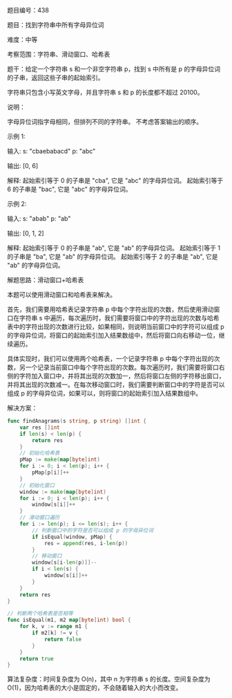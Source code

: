 题目编号：438

题目：找到字符串中所有字母异位词

难度：中等

考察范围：字符串、滑动窗口、哈希表

题干：给定一个字符串 s 和一个非空字符串 p，找到 s 中所有是 p 的字母异位词的子串，返回这些子串的起始索引。

字符串只包含小写英文字母，并且字符串 s 和 p 的长度都不超过 20100。

说明：

字母异位词指字母相同，但排列不同的字符串。
不考虑答案输出的顺序。

示例 1:

输入:
s: "cbaebabacd" p: "abc"

输出:
[0, 6]

解释:
起始索引等于 0 的子串是 "cba", 它是 "abc" 的字母异位词。
起始索引等于 6 的子串是 "bac", 它是 "abc" 的字母异位词。

示例 2:

输入:
s: "abab" p: "ab"

输出:
[0, 1, 2]

解释:
起始索引等于 0 的子串是 "ab", 它是 "ab" 的字母异位词。
起始索引等于 1 的子串是 "ba", 它是 "ab" 的字母异位词。
起始索引等于 2 的子串是 "ab", 它是 "ab" 的字母异位词。

解题思路：滑动窗口+哈希表

本题可以使用滑动窗口和哈希表来解决。

首先，我们需要用哈希表记录字符串 p 中每个字符出现的次数，然后使用滑动窗口在字符串 s 中遍历，每次遍历时，我们需要将窗口中的字符出现的次数与哈希表中的字符出现的次数进行比较，如果相同，则说明当前窗口中的字符可以组成 p 的字母异位词，将窗口的起始索引加入结果数组中，然后将窗口向右移动一位，继续遍历。

具体实现时，我们可以使用两个哈希表，一个记录字符串 p 中每个字符出现的次数，另一个记录当前窗口中每个字符出现的次数。每次遍历时，我们需要将窗口右侧的字符加入窗口中，并将其出现的次数加一，然后将窗口左侧的字符移出窗口，并将其出现的次数减一。在每次移动窗口时，我们需要判断窗口中的字符是否可以组成 p 的字母异位词，如果可以，则将窗口的起始索引加入结果数组中。

解决方案：

```go
func findAnagrams(s string, p string) []int {
    var res []int
    if len(s) < len(p) {
        return res
    }
    // 初始化哈希表
    pMap := make(map[byte]int)
    for i := 0; i < len(p); i++ {
        pMap[p[i]]++
    }
    // 初始化窗口
    window := make(map[byte]int)
    for i := 0; i < len(p); i++ {
        window[s[i]]++
    }
    // 滑动窗口遍历
    for i := len(p); i <= len(s); i++ {
        // 判断窗口中的字符是否可以组成 p 的字母异位词
        if isEqual(window, pMap) {
            res = append(res, i-len(p))
        }
        // 移动窗口
        window[s[i-len(p)]]--
        if i < len(s) {
            window[s[i]]++
        }
    }
    return res
}

// 判断两个哈希表是否相等
func isEqual(m1, m2 map[byte]int) bool {
    for k, v := range m1 {
        if m2[k] != v {
            return false
        }
    }
    return true
}
```

算法复杂度：时间复杂度为 O(n)，其中 n 为字符串 s 的长度。空间复杂度为 O(1)，因为哈希表的大小是固定的，不会随着输入的大小而改变。